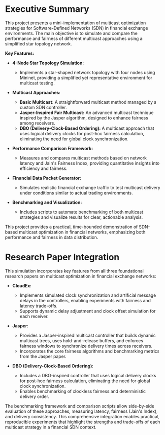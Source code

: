 # Executive Summary

This project presents a mini-implementation of multicast optimization strategies for Software-Defined Networks (SDN) in financial exchange environments. The main objective is to simulate and compare the performance and fairness of different multicast approaches using a simplified star topology network.

**Key Features:**

- **4-Node Star Topology Simulation:**
  - Implements a star-shaped network topology with four nodes using Mininet, providing a simplified yet representative environment for multicast testing.

- **Multicast Approaches:**
  - **Basic Multicast:** A straightforward multicast method managed by a custom SDN controller.
  - **Jasper-Inspired Fair Multicast:** An advanced multicast technique inspired by the Jasper algorithm, designed to enhance fairness among receivers.
  - **DBO (Delivery-Clock-Based Ordering):** A multicast approach that uses logical delivery clocks for post-hoc fairness calculation, eliminating the need for global clock synchronization.

- **Performance Comparison Framework:**
  - Measures and compares multicast methods based on network latency and Jain's Fairness Index, providing quantitative insights into efficiency and fairness.

- **Financial Data Packet Generator:**
  - Simulates realistic financial exchange traffic to test multicast delivery under conditions similar to actual trading environments.

- **Benchmarking and Visualization:**
  - Includes scripts to automate benchmarking of both multicast strategies and visualize results for clear, actionable analysis.

This project provides a practical, time-bounded demonstration of SDN-based multicast optimization in financial networks, emphasizing both performance and fairness in data distribution.

# Research Paper Integration

This simulation incorporates key features from all three foundational research papers on multicast optimization in financial exchange networks:

- **CloudEx:**
  - Implements simulated clock synchronization and artificial message delays in the controllers, enabling experiments with fairness and latency trade-offs.
  - Supports dynamic delay adjustment and clock offset simulation for each receiver.

- **Jasper:**
  - Provides a Jasper-inspired multicast controller that builds dynamic multicast trees, uses hold-and-release buffers, and enforces fairness windows to synchronize delivery times across receivers.
  - Incorporates the core fairness algorithms and benchmarking metrics from the Jasper paper.

- **DBO (Delivery-Clock-Based Ordering):**
  - Includes a DBO-inspired controller that uses logical delivery clocks for post-hoc fairness calculation, eliminating the need for global clock synchronization.
  - Enables benchmarking of clockless fairness and deterministic delivery order.

The benchmarking framework and comparison scripts allow side-by-side evaluation of these approaches, measuring latency, fairness (Jain's Index), and delivery consistency. This comprehensive integration enables practical, reproducible experiments that highlight the strengths and trade-offs of each multicast strategy in a financial SDN context.